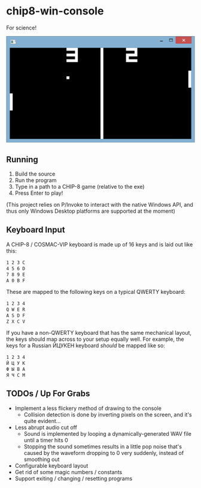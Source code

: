 chip8-win-console
=================

For science!

![Screenshot of the implementation playing PONG](screenshot.png)


Running
-------

1. Build the source
2. Run the program
3. Type in a path to a CHIP-8 game (relative to the exe)
4. Press Enter to play!

(This project relies on P/Invoke to interact with the native Windows API, and
thus only Windows Desktop platforms are supported at the moment)


Keyboard Input
--------------

A CHIP-8 / COSMAC-VIP keyboard is made up of 16 keys and is laid out like this:

    1 2 3 C
    4 5 6 D
    7 8 9 E
    A 0 B F

These are mapped to the following keys on a typical QWERTY keyboard:

    1 2 3 4
    Q W E R
    A S D F
    Z X C V

If you have a non-QWERTY keyboard that has the same mechanical layout, the keys
should map across to your setup equally well. For example, the keys for a
Russian ЙЦУКЕН keyboard *should* be mapped like so:

    1 2 3 4
    Й Ц У К
    Ф Ы В А
    Я Ч С М


TODOs / Up For Grabs
--------------------

* Implement a less flickery method of drawing to the console
  - Collision detection is done by inverting pixels on the screen, and it's
    quite evident...
* Less abrupt audio cut off
  - Sound is implemented by looping a dynamically-generated WAV file until a
    timer hits 0
  - Stopping the sound sometimes results in a little pop noise that's caused by
    the waveform dropping to 0 very suddenly, instead of smoothing out
* Configurable keyboard layout
* Get rid of some magic numbers / constants
* Support exiting / changing / resetting programs
